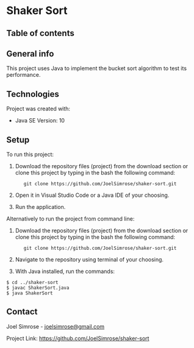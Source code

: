 # Shaker Sort

## Table of contents

## General info
This project uses Java to implement the bucket sort algorithm to test its performance.   

## Technologies
Project was created with: 
* Java SE Version: 10

## Setup
To run this project:

1. Download the repository files (project) from the download section or clone this project by typing in the bash the following command:

          git clone https://github.com/JoelSimrose/shaker-sort.git
  
2. Open it in Visual Studio Code or a Java IDE of your choosing.

3. Run the application.

Alternatively to run the project from command line:

1. Download the repository files (project) from the download section or clone this project by typing in the bash the following command:

          git clone https://github.com/JoelSimrose/shaker-sort.git

2. Navigate to the repository using terminal of your choosing.

3. With Java installed, run the commands: 
```
$ cd ../shaker-sort
$ javac ShakerSort.java
$ java ShakerSort
```
## Contact

Joel Simrose - joelsimrose@gmail.com

Project Link: https://github.com/JoelSimrose/shaker-sort
